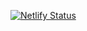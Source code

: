 [![Netlify Status](https://api.netlify.com/api/v1/badges/1b586799-b604-4b9a-8e14-b538c0c2785b/deploy-status)](https://app.netlify.com/sites/leagu-analysis/deploys)

